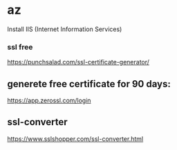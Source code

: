# az




Install IIS (Internet Information Services)








### ssl free 
https://punchsalad.com/ssl-certificate-generator/





## generete free certificate for 90 days:
https://app.zerossl.com/login



## ssl-converter
https://www.sslshopper.com/ssl-converter.html



